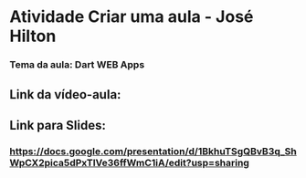 # Atividade Criar uma aula  - José Hilton
### Tema da aula: Dart WEB Apps


## Link da vídeo-aula:
### 

## Link para Slides:
### https://docs.google.com/presentation/d/1BkhuTSgQBvB3q_ShWpCX2pica5dPxTIVe36ffWmC1iA/edit?usp=sharing

